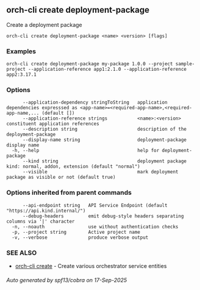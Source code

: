 ## orch-cli create deployment-package

Create a deployment package

```
orch-cli create deployment-package <name> <version> [flags]
```

### Examples

```
orch-cli create deployment-package my-package 1.0.0 --project sample-project --application-reference app1:2.1.0 --application-reference app2:3.17.1
```

### Options

```
      --application-dependency stringToString   application dependencies expresssed as <app-name>=<required-app-name>,<required-app-name,... (default [])
      --application-reference strings           <name>:<version> constituent application references
      --description string                      description of the deployment-package
      --display-name string                     deployment-package display name
  -h, --help                                    help for deployment-package
      --kind string                             deployment package kind: normal, addon, extension (default "normal")
      --visible                                 mark deployment package as visible or not (default true)
```

### Options inherited from parent commands

```
      --api-endpoint string   API Service Endpoint (default "https://api.kind.internal/")
      --debug-headers         emit debug-style headers separating columns via '|' character
  -n, --noauth                use without authentication checks
  -p, --project string        Active project name
  -v, --verbose               produce verbose output
```

### SEE ALSO

* [orch-cli create](orch-cli_create.md)	 - Create various orchestrator service entities

###### Auto generated by spf13/cobra on 17-Sep-2025
